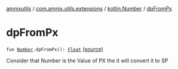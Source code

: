 [amnixutils](../../index.md) / [com.amnix.utils.extensions](../index.md) / [kotlin.Number](index.md) / [dpFromPx](./dp-from-px.md)

# dpFromPx

`fun `[`Number`](https://kotlinlang.org/api/latest/jvm/stdlib/kotlin/-number/index.html)`.dpFromPx(): `[`Float`](https://kotlinlang.org/api/latest/jvm/stdlib/kotlin/-float/index.html) [(source)](https://github.com/AmniX/amnixUtils/tree/master/amnixutils/src/main/java/com/amnix/utils/extensions/NumberExtensions.kt#L27)

Consider that Number is the Value of PX the it will convert it to SP

